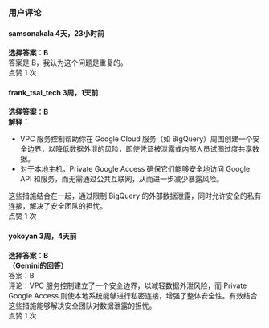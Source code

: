 ### 用户评论
  
  #### samsonakala 4天，23小时前
  **选择答案：B**    
  答案是 B，我认为这个问题是重复的。    
  点赞 1 次
  
  #### frank_tsai_tech 3周，1天前
  **选择答案：B**  
  **解释：**  
  - VPC 服务控制帮助你在 Google Cloud 服务（如 BigQuery）周围创建一个安全边界，以降低数据外泄的风险，即使凭证被泄露或内部人员试图过度共享数据。
  - 对于本地主机，Private Google Access 确保它们能够安全地访问 Google API 和服务，而无需通过公共互联网，从而进一步减少暴露风险。
    
  这些措施结合在一起，通过限制 BigQuery 的外部数据泄露，同时允许安全的私有连接，解决了安全团队的担忧。    
  点赞 1 次
  
  #### yokoyan 3周，4天前
  **选择答案：B**  
  **（Gemini的回答）**    
  答案：B    
  评论：VPC 服务控制建立了一个安全边界，以减轻数据外泄风险，而 Private Google Access 则使本地系统能够进行私密连接，增强了整体安全性。有效结合这些措施能够解决安全团队对数据泄露的担忧。    
  点赞 1 次
  